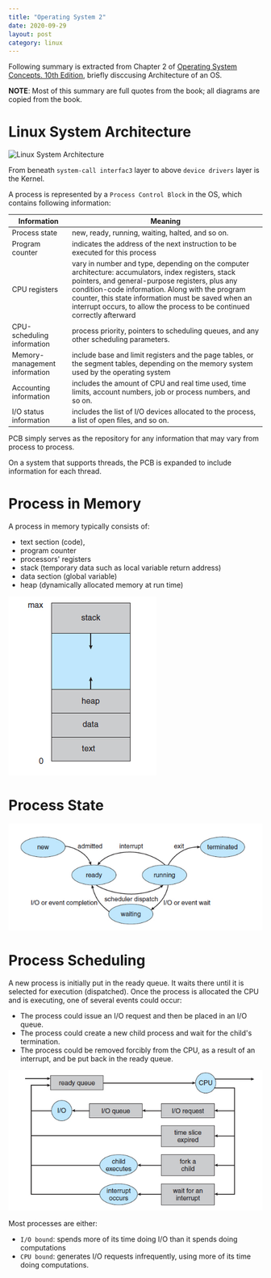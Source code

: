 ```yaml
---
title: "Operating System 2"
date: 2020-09-29
layout: post
category: linux
---
```


Following summary is extracted from Chapter 2 of [Operating System Concepts. 10th Edition](https://www.amazon.com/Operating-System-Concepts-Binder-Version/dp/1118129385), briefly disccusing Architecture of an OS.

**NOTE**: Most of this summary are full quotes from the book; all diagrams are copied from the book.

# Linux System Architecture

![Linux System Architecture](../assets/operating-system-2/linux-system-architecture.png)

From beneath `system-call interfac3` layer to above `device drivers` layer is the Kernel.

A process is represented by a `Process Control Block` in the OS, which contains following information:

| Information                   | Meaning                                                                                                                                                                                                                                                                                                                                     |
| ----------------------------- | ------------------------------------------------------------------------------------------------------------------------------------------------------------------------------------------------------------------------------------------------------------------------------------------------------------------------------------------- |
| Process state                 | new, ready, running, waiting, halted, and so on.                                                                                                                                                                                                                                                                                            |
| Program counter               | indicates the address of the next instruction to be executed for this process                                                                                                                                                                                                                                                               |
| CPU registers                 | vary in number and type, depending on the computer architecture: accumulators, index registers, stack pointers, and general-purpose registers, plus any condition-code information. Along with the program counter, this state information must be saved when an interrupt occurs, to allow the process to be continued correctly afterward |
| CPU-scheduling information    | process priority, pointers to scheduling queues, and any other scheduling parameters.                                                                                                                                                                                                                                                       |
| Memory-management information | include base and limit registers and the page tables, or the segment tables, depending on the memory system used by the operating system                                                                                                                                                                                                    |
| Accounting information        | includes the amount of CPU and real time used, time limits, account numbers, job or process numbers, and so on.                                                                                                                                                                                                                             |
| I/O status information        | includes the list of I/O devices allocated to the process, a list of open files, and so on.                                                                                                                                                                                                                                                 |

PCB simply serves as the repository for any information that may vary from process to process.

On a system that supports threads, the PCB is expanded to include information for each thread.

# Process in Memory

A process in memory typically consists of:

- text section (code),
- program counter
- processors' registers
- stack (temporary data such as local variable return address)
- data section (global variable)
- heap (dynamically allocated memory at run time)

![Process In Memory](/assets/operating-system-1/process-in-memory.png)

# Process State

![Process State Transition](/assets/operating-system-1/process-states.png)

# Process Scheduling

A new process is initially put in the ready queue. It waits there until it is selected for execution (dispatched). Once the process is allocated the CPU and is executing, one of several events could occur:

- The process could issue an I/O request and then be placed in an I/O queue.
- The process could create a new child process and wait for the child's termination.
- The process could be removed forcibly from the CPU, as a result of an interrupt, and be put back in the ready queue.

![Queueing Digram](/assets/operating-system-1/queueing-diagram.png)

Most processes are either:

- `I/O bound`: spends more of its time doing I/O than it spends doing computations
- `CPU bound`: generates I/O requests infrequently, using more of its time doing computations.

